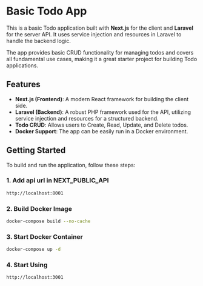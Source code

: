 # Basic Todo App

This is a basic Todo application built with **Next.js** for the client and **Laravel** for the server API. It uses service injection and resources in Laravel to handle the backend logic.

The app provides basic CRUD functionality for managing todos and covers all fundamental use cases, making it a great starter project for building Todo applications.

## Features
- **Next.js (Frontend)**: A modern React framework for building the client side.
- **Laravel (Backend)**: A robust PHP framework used for the API, utilizing service injection and resources for a structured backend.
- **Todo CRUD**: Allows users to Create, Read, Update, and Delete todos.
- **Docker Support**: The app can be easily run in a Docker environment.

## Getting Started

To build and run the application, follow these steps:

### 1. Add api url in NEXT_PUBLIC_API
```bash
http://localhost:8001
```

### 2. Build Docker Image
```bash
docker-compose build --no-cache
```

### 3. Start Docker Container
```bash
docker-compose up -d
```
### 4. Start Using
```bash
http://localhost:3001
